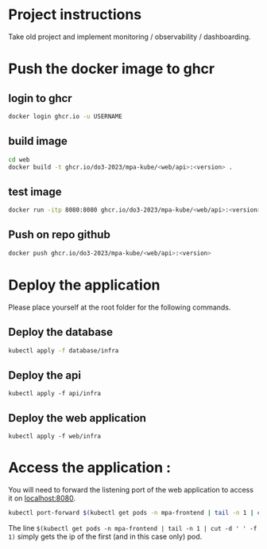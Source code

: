 # Project instructions

Take old project and implement monitoring / observability / dashboarding.


# Push the docker image to ghcr

## login to ghcr

```bash
docker login ghcr.io -u USERNAME
```

## build image

```bash
cd web
docker build -t ghcr.io/do3-2023/mpa-kube/<web/api>:<version> .
```

## test image

```bash
docker run -itp 8080:8080 ghcr.io/do3-2023/mpa-kube/<web/api>:<version>
```

## Push on repo github

```bash
docker push ghcr.io/do3-2023/mpa-kube/<web/api>:<version>
```

# Deploy the application

Please place yourself at the root folder for the following commands.

## Deploy the database

```bash
kubectl apply -f database/infra
```

## Deploy the api

```
kubectl apply -f api/infra
```

## Deploy the web application

```
kubectl apply -f web/infra
```

# Access the application :

You will need to forward the listening port of the web application to access it on [localhost:8080](http://localhost:8080).
```bash
kubectl port-forward $(kubectl get pods -n mpa-frontend | tail -n 1 | cut -d ' ' -f 1) 8080:8080 -n mpa-frontend
```

The line `$(kubectl get pods -n mpa-frontend | tail -n 1 | cut -d ' ' -f 1)` simply gets the ip of the first (and in this case only) pod.


